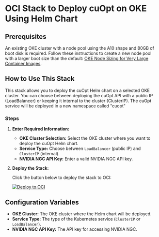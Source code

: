 # OCI Stack to Deploy cuOpt on OKE Using Helm Chart

## Prerequisites

An existing OKE cluster with a node pool using the A10 shape and 80GB of boot disk is required. Follow these instructions to create a new node pool with a larger boot size than the default: [OKE Node Sizing for Very Large Container Images](https://blogs.oracle.com/ateam/post/oke-node-sizing-for-very-large-container-images).

## How to Use This Stack

This stack allows you to deploy the cuOpt Helm chart on a selected OKE cluster. You can choose between deploying the cuOpt API with a public IP (LoadBalancer) or keeping it internal to the cluster (ClusterIP).
The cuOpt service will be deployed in a new namespace called "cuopt"

### Steps

1. **Enter Required Information:**

    - **OKE Cluster Selection:** Select the OKE cluster where you want to deploy the cuOpt Helm chart.
    - **Service Type:** Choose between `LoadBalancer` (public IP) and `ClusterIP` (internal).
    - **NVIDIA NGC API Key:** Enter a valid NVIDIA NGC API key.

2. **Deploy the Stack:**

    Click the button below to deploy the stack to OCI:

    [![Deploy to OCI](https://docs.oracle.com/en-us/iaas/Content/Resources/Images/deploy-to-oracle-cloud.svg)](https://cloud.oracle.com/resourcemanager/stacks/create?source=oci)

## Configuration Variables

- **OKE Cluster:** The OKE cluster where the Helm chart will be deployed.
- **Service Type:** The type of the Kubernetes service (`ClusterIP` or `LoadBalancer`).
- **NVIDIA NGC API Key:** The API key for accessing NVIDIA NGC.
